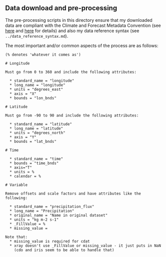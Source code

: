 ## Data download and pre-processing

The pre-processing scripts in this directory ensure that my downloaded data are 
compliant with the Climate and Forecast Metadata Convention 
(see [here](http://cf-pcmdi.llnl.gov/) and 
[here](http://badc.nerc.ac.uk/help/formats/netcdf/index_cf.html) for details) and also
my data reference syntax (see `../data_reference_syntax.md`).

The most important and/or common aspects of the process are as follows:

```
(% denotes 'whatever it comes as')

# Longitude

Must go from 0 to 360 and include the following attributes:  
 
  * standard_name = "longitude"  
  * long_name = "longitude"  
  * units = "degrees_east"  
  * axis = "X"  
  * bounds = "lon_bnds"  
 
# Latitude

Must go from -90 to 90 and include the following attributes:  

  * standard_name = "latitude"  
  * long_name = "latitude"  
  * units = "degrees_north"  
  * axis = "Y"  
  * bounds = "lat_bnds" 
 
# Time

  * standard_name = "time"  
  * bounds = "time_bnds"  
  * axis="T"  
  * units = %  
  * calendar = %  

# Variable

Remove offsets and scale factors and have attributes like the following:  

  * standard_name = "precipitation_flux"  
  * long_name = "Precipitation"  
  * original_name = "Name in original dataset"  
  * units = "kg m-2 s-1"  
  * _FillValue = %  
  * missing_value =   

Note that: 
  * missing_value is required for cdat
  * xray doesn't use _FillValue or missing_value - it just puts in NaN
    (cdo and iris seem to be able to handle that) 

```
